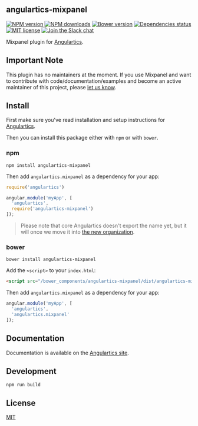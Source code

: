 ## angulartics-mixpanel

[![NPM version][npm-image]][npm-url] [![NPM downloads][npm-downloads-image]][npm-downloads-url] [![Bower version][bower-image]][bower-url] [![Dependencies status][dep-status-image]][dep-status-url] [![MIT license][license-image]][license-url] [![Join the Slack chat][slack-image]][slack-url]

Mixpanel plugin for [Angulartics](http://github.com/luisfarzati/angulartics).

## Important Note
This plugin has no maintainers at the moment. If you use Mixpanel and want to contribute with code/documentation/examples and become an active maintainer of this project, please [let us know](https://github.com/angulartics/angulartics-mixpanel/issues/new?title=I+want+to+join+as+maintainer).

## Install

First make sure you've read installation and setup instructions for [Angulartics](https://github.com/luisfarzati/angulartics#install).

Then you can install this package either with `npm` or with `bower`.

### npm

```shell
npm install angulartics-mixpanel
```

Then add `angulartics.mixpanel` as a dependency for your app:

```javascript
require('angulartics')

angular.module('myApp', [
  'angulartics',
  require('angulartics-mixpanel')
]);
```

> Please note that core Angulartics doesn't export the name yet, but it will once we move it into [the new organization](http://github.com/angulartics).

### bower

```shell
bower install angulartics-mixpanel
```

Add the `<script>` to your `index.html`:

```html
<script src="/bower_components/angulartics-mixpanel/dist/angulartics-mixpanel.min.js"></script>
```

Then add `angulartics.mixpanel` as a dependency for your app:

```javascript
angular.module('myApp', [
  'angulartics',
  'angulartics.mixpanel'
]);
```

## Documentation

Documentation is available on the [Angulartics site](http://luisfarzati.github.io/angulartics).

## Development

```shell
npm run build
```

## License

[MIT](LICENSE)

[npm-image]: https://img.shields.io/npm/v/angulartics-mixpanel.svg
[npm-url]: https://npmjs.org/package/angulartics-mixpanel
[npm-downloads-image]: https://img.shields.io/npm/dm/angulartics-mixpanel.svg
[npm-downloads-url]: https://npmjs.org/package/angulartics-mixpanel
[bower-image]: https://img.shields.io/bower/v/angulartics-mixpanel.svg
[bower-url]: http://bower.io/search/?q=angulartics-mixpanel
[dep-status-image]: https://img.shields.io/david/angulartics/angulartics-mixpanel.svg
[dep-status-url]: https://david-dm.org/angulartics/angulartics-mixpanel
[license-image]: http://img.shields.io/badge/license-MIT-blue.svg
[license-url]: LICENSE
[slack-image]: https://angulartics.herokuapp.com/badge.svg
[slack-url]: https://angulartics.herokuapp.com
